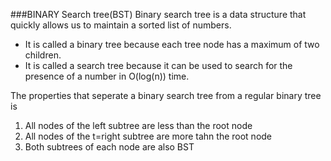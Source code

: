 ###BINARY Search tree(BST)
Binary search tree is a data structure that quickly allows us to maintain a sorted list of numbers.

- It is called a binary tree because each tree node has a maximum of two children.
- It is called a search tree because it can be used to search for the presence of a number in O(log(n)) time.

The properties that seperate a binary search tree from a regular binary tree is
1. All nodes of the left subtree are less than the root node
2. All nodes of the t=right subtree are more  tahn the root node
3. Both subtrees of each node are also BST